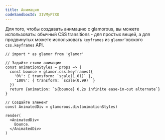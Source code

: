 ```yaml
---
title: Анимация
codeSandboxId: 31VMyP7XO
---
```


Для того, чтобы создавать анимацию с glamorous, вы можете использовать:
обычный CSS transitions - для простых вещей, а для продвинутых можете 
использовать `keyframes` из `glamor`'овского `css.keyframes` API.

```interactive
// import * as glamor from 'glamor'

// Задайте стили анимации
const animationStyles = props => {
  const bounce = glamor.css.keyframes({
    '0%': { transform: `scale(1.01)` },
    '100%': { transform: `scale(0.99)` }
  })
  return {animation: `${bounce} 0.2s infinite ease-in-out alternate`}
}

// Создайте элемент
const AnimatedDiv = glamorous.div(animationStyles)

render(
  <AnimatedDiv>
    Bounce.
  </AnimatedDiv>
)
```
